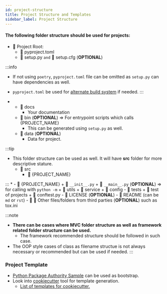 ```yaml
---
id: project-structure
title: Project Structure and Templates
sidebar_label: Project Structure
---
```


#### The following folder structure should be used for projects:


* :file_folder: Project Root:
    - :memo: pyproject.toml
    - :memo: setup.py `and` :memo: setup.cfg (**OPTIONAL**)

:::info
* If not using `poetry`, `pyproject.toml` file can be omitted as `setup.py` can have dependencies as well.
* `pyproject.toml` be used for [alternate build system](https://www.python.org/dev/peps/pep-0518/) if needed.
:::

*
    - :file_folder: docs
        * Your documentation
    - :file_folder: bin (**OPTIONAL**) => For entrypoint scripts which calls {PROJECT_NAME}
        + This can be generated using `setup.py` as well.
    - :file_folder: data (**OPTIONAL**)
        * Data for project.
        
:::tip
* This folder structure can be used as well. It will have **src** folder for more descriptive stature. 
    + :file_folder: src
        - :file_folder: {PROJECT_NAME}

:::
*
    - :file_folder: {PROJECT_NAME}
        + :memo: `__init__.py`
        + :memo: `__main__.py` (**OPTIONAL**) => for calling with `python -m`
        + :file_folder: utils
        + :file_folder: service
        + :file_folder: config
    - :file_folder: tests
        + :file_folder: test of projects
        + :memo: conftest.py
    - :memo: LICENSE (**OPTIONAL**)
    - :memo: README (can be `md` or `rst`)
    - :file_folder: :memo: Other files/folders from third parties (**OPTIONAL**) such as tox.ini

:::note
+ **There can be cases where MVC folder structure as well as framework related folder structure can be used.** 
    - The framework recommended structure should be followed in such case.
+ The OOP style cases of class as filename structue is not always necessary or recommended but can be used if needed.
:::


### Project Template 
* [Python Package Authority Sample](https://github.com/pypa/sampleproject) can be used as bootstrap.
* Look into [cookiecutter](https://cookiecutter.readthedocs.io/en/1.7.2/) tool for template generation.
    - [List of templates for cookiecutter.](http://cookiecutter-templates.sebastianruml.name/)
